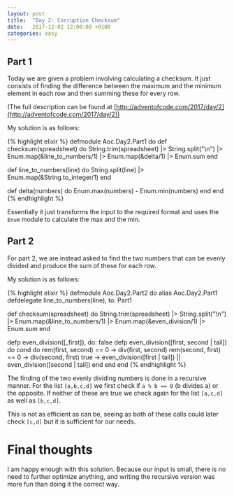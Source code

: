 ```yaml
---
layout: post
title:  "Day 2: Corruption Checksum"
date:   2017-12-02 12:00:00 +0100
categories: easy
---
```


## Part 1

Today we are given a problem involving calculating a checksum. It just consists
of finding the difference between the maximum and the minimum element in each
row and then summing these for every row.

(The full description can be found at
[http://adventofcode.com/2017/day/2](http://adventofcode.com/2017/day/2))

My solution is as follows:

{% highlight elixir %}
defmodule Aoc.Day2.Part1 do
  def checksum(spreadsheet) do
    String.trim(spreadsheet)
    |> String.split("\n")
    |> Enum.map(&line_to_numbers/1)
    |> Enum.map(&delta/1)
    |> Enum.sum
  end

  def line_to_numbers(line) do
    String.split(line)
    |> Enum.map(&String.to_integer/1)
  end

  def delta(numbers) do
    Enum.max(numbers) - Enum.min(numbers)
  end
end
{% endhighlight %}

Essentially it just transforms the input to the required format and uses the
`Enum` module to calculate the max and the min.

## Part 2
For part 2, we are instead asked to find the two numbers that can be evenly
divided and produce the sum of these for each row.

My solution is as follows:

{% highlight elixir %}
defmodule Aoc.Day2.Part2 do
  alias Aoc.Day2.Part1
  defdelegate line_to_numbers(line), to: Part1

  def checksum(spreadsheet) do
    String.trim(spreadsheet)
    |> String.split("\n")
    |> Enum.map(&line_to_numbers/1)
    |> Enum.map(&even_division/1)
    |> Enum.sum
  end

  defp even_division([_first]), do: false
  defp even_division([first, second | tail]) do
    cond do
      rem(first, second) == 0 -> div(first, second)
      rem(second, first) == 0 -> div(second, first)
      true -> even_division([first | tail]) || even_division([second | tail])
    end
  end
end
{% endhighlight %}

The finding of the two evenly dividing numbers is done in a recursive manner.
For the list `[a,b,c,d]` we first check if `a % b == 0` (b divides a) or the
opposite. If neither of these are true we check again for the list `[a,c,d]` as
well as `[b,c,d]`.

This is not as efficient as can be, seeing as both of these calls could later
check `[c,d]` but it is sufficient for our needs.

# Final thoughts
I am happy enough with this solution. Because our input is small, there is no
need to further optimize anything, and writing the recursive version was more
fun than doing it the correct way.
